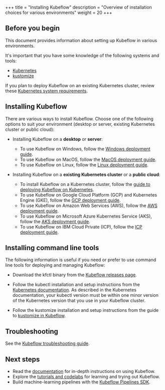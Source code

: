 +++
title = "Installing Kubeflow"
description = "Overview of installation choices for various environments"
weight = 20
+++

## Before you begin

This document provides information about setting up Kubeflow in various environments.

It's important that you have some knowledge of the following systems and tools:

* [Kubernetes](https://kubernetes.io/docs/tutorials/kubernetes-basics/)
* [kustomize](https://kustomize.io/)

If you plan to deploy Kubeflow on an existing Kubernetes cluster, review these
[Kubernetes system requirements](/docs/started/k8s/overview#minimum-system-requirements).


## Installing Kubeflow

There are various ways to install Kubeflow. Choose one of the following options
to suit your environment (desktop or server, existing Kubernetes cluster or public cloud):


* Installing Kubeflow on a **desktop** or **server**:

  * To use Kubeflow on Windows,
  follow the [Windows deployment guide](/docs/started/workstation/getting-started-windows/).
  * To use Kubeflow on MacOS,
  follow the [MacOS deployment guide](/docs/started/workstation/getting-started-macos/).
  * To use Kubeflow on Linux,
  follow the [Linux deployment guide](/docs/started/workstation/getting-started-linux/).

* Installing Kubeflow on a **existing Kubernetes cluster** or a **public cloud**:

  * To install Kubeflow on a Kubernetes cluster, follow the
  [guide to deploying Kubeflow on Kubernetes](/docs/started/k8s/overview/).
  * To use Kubeflow on Google Cloud Platform (GCP) and Kubernetes Engine (GKE),
  follow the [GCP deployment guide](/docs/gke/deploy/).
  * To use Kubeflow on Amazon Web Services (AWS),
  follow the [AWS deployment guide](/docs/aws/deploy/).
  * To use Kubeflow on Microsoft Azure Kubernetes Service (AKS),
  follow the [AKS deployment guide](/docs/azure/deploy/).
  * To use Kubeflow on IBM Cloud Private (ICP),
	follow the [ICP deployment guide](/docs/started/cloud/getting-started-icp/).


## Installing command line tools

The following information is useful if you need or prefer to use command line
tools for deploying and managing Kubeflow:

* Download the kfctl binary from the
  [Kubeflow releases page](https://github.com/kubeflow/kubeflow/releases/).

* Follow the kubectl installation and setup instructions from the [Kubernetes
  documentation](https://kubernetes.io/docs/tasks/tools/install-kubectl/).
  As described in the Kubernetes documentation, your kubectl
  version must be within one minor version of the Kubernetes version that you
  use in your Kubeflow cluster.

* Follow the kustomize installation and setup instructions from the guide to
  [kustomize in Kubeflow](/docs/other-guides/kustomize/).

## Troubleshooting

See the [Kubeflow troubleshooting guide](/docs/other-guides/troubleshooting/).

## Next steps

* Read the [documentation](/docs/) for in-depth instructions on using Kubeflow.
* Explore the [tutorials and
  codelabs](/docs/examples/codelabs-tutorials/) for learning and trying out Kubeflow.
* Build machine-learning pipelines with the [Kubeflow Pipelines
  SDK](/docs/pipelines/sdk/sdk-overview/).
